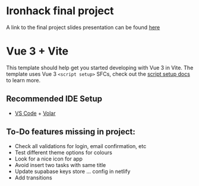 # Ironhack final project

A link to the final project slides presentation can be found [here](https://slides.com/eduardocordoba/code)

# Vue 3 + Vite

This template should help get you started developing with Vue 3 in Vite. The template uses Vue 3 `<script setup>` SFCs, check out the [script setup docs](https://v3.vuejs.org/api/sfc-script-setup.html#sfc-script-setup) to learn more.

## Recommended IDE Setup

- [VS Code](https://code.visualstudio.com/) + [Volar](https://marketplace.visualstudio.com/items?itemName=Vue.volar)

## To-Do features missing in project:

- Check all validations for login, email confirmation, etc
- Test different theme options for colours
- Look for a nice icon for app
- Avoid insert two tasks with same title
- Update supabase keys store ... config in netlify
- Add transitions
